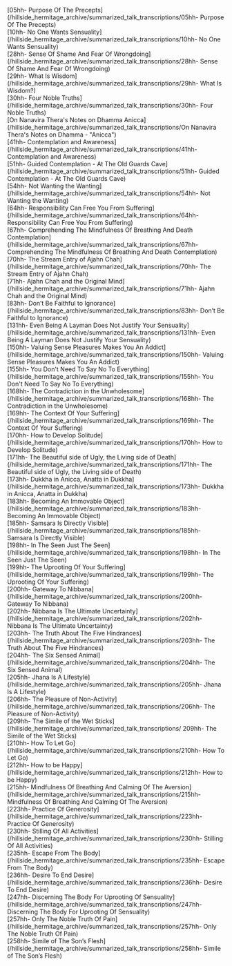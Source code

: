 [05hh- Purpose Of The Precepts](/hillside_hermitage_archive/summarized_talk_transcriptions/05hh- Purpose Of The Precepts)\
[10hh- No One Wants Sensuality](/hillside_hermitage_archive/summarized_talk_transcriptions/10hh- No One Wants Sensuality)\
[28hh- Sense Of Shame And Fear Of Wrongdoing](/hillside_hermitage_archive/summarized_talk_transcriptions/28hh- Sense Of Shame And Fear Of Wrongdoing)\
[29hh- What Is Wisdom](/hillside_hermitage_archive/summarized_talk_transcriptions/29hh- What Is Wisdom?)\
[30hh- Four Noble Truths](/hillside_hermitage_archive/summarized_talk_transcriptions/30hh- Four Noble Truths)\
[On Nanavira Thera's Notes on Dhamma Anicca](/hillside_hermitage_archive/summarized_talk_transcriptions/On Nanavira Thera's Notes on Dhamma - "Anicca")\
[41hh- Contemplation and Awareness](/hillside_hermitage_archive/summarized_talk_transcriptions/41hh- Contemplation and Awareness)\
[51hh- Guided Contemplation - At The Old Guards Cave](/hillside_hermitage_archive/summarized_talk_transcriptions/51hh- Guided Contemplation - At The Old Guards Cave)\
[54hh- Not Wanting the Wanting](/hillside_hermitage_archive/summarized_talk_transcriptions/54hh- Not Wanting the Wanting)\
[64hh- Responsibility Can Free You From Suffering](/hillside_hermitage_archive/summarized_talk_transcriptions/64hh- Responsibility Can Free You From Suffering)\
[67hh- Comprehending The Mindfulness Of Breathing And Death Contemplation](/hillside_hermitage_archive/summarized_talk_transcriptions/67hh- Comprehending The Mindfulness Of Breathing And Death Contemplation)\
[70hh- The Stream Entry of Ajahn Chah](/hillside_hermitage_archive/summarized_talk_transcriptions/70hh- The Stream Entry of Ajahn Chah)\
[71hh- Ajahn Chah and the Original Mind](/hillside_hermitage_archive/summarized_talk_transcriptions/71hh- Ajahn Chah and the Original Mind)\
[83hh- Don’t Be Faithful to Ignorance](/hillside_hermitage_archive/summarized_talk_transcriptions/83hh- Don’t Be Faithful to Ignorance)\
[131hh- Even Being A Layman Does Not Justify Your Sensuality](/hillside_hermitage_archive/summarized_talk_transcriptions/131hh- Even Being A Layman Does Not Justify Your Sensuality)\
[150hh- Valuing Sense Pleasures Makes You An Addict](/hillside_hermitage_archive/summarized_talk_transcriptions/150hh- Valuing Sense Pleasures Makes You An Addict)\
[155hh- You Don't Need To Say No To Everything](/hillside_hermitage_archive/summarized_talk_transcriptions/155hh- You Don't Need To Say No To Everything)\
[168hh- The Contradiction in the Unwholesome](/hillside_hermitage_archive/summarized_talk_transcriptions/168hh- The Contradiction in the Unwholesome)\
[169hh- The Context Of Your Suffering](/hillside_hermitage_archive/summarized_talk_transcriptions/169hh- The Context Of Your Suffering)\
[170hh- How to Develop Solitude](/hillside_hermitage_archive/summarized_talk_transcriptions/170hh- How to Develop Solitude)\
[171hh- The Beautiful side of Ugly, the Living side of Death](/hillside_hermitage_archive/summarized_talk_transcriptions/171hh- The Beautiful side of Ugly, the Living side of Death)\
[173hh- Dukkha in Anicca, Anatta in Dukkha](/hillside_hermitage_archive/summarized_talk_transcriptions/173hh- Dukkha in Anicca, Anatta in Dukkha)\
[183hh- Becoming An Immovable Object](/hillside_hermitage_archive/summarized_talk_transcriptions/183hh- Becoming An Immovable Object)\
[185hh- Samsara Is Directly Visible](/hillside_hermitage_archive/summarized_talk_transcriptions/185hh- Samsara Is Directly Visible)\
[198hh- In The Seen Just The Seen](/hillside_hermitage_archive/summarized_talk_transcriptions/198hh- In The Seen Just The Seen)\
[199hh- The Uprooting Of Your Suffering](/hillside_hermitage_archive/summarized_talk_transcriptions/199hh- The Uprooting Of Your Suffering)\
[200hh- Gateway To Nibbana](/hillside_hermitage_archive/summarized_talk_transcriptions/200hh- Gateway To Nibbana)\
[202hh- Nibbana Is The Ultimate Uncertainty](/hillside_hermitage_archive/summarized_talk_transcriptions/202hh- Nibbana Is The Ultimate Uncertainty)\
[203hh- The Truth About The Five Hindrances](/hillside_hermitage_archive/summarized_talk_transcriptions/203hh- The Truth About The Five Hindrances)\
[204hh- The Six Sensed Animal](/hillside_hermitage_archive/summarized_talk_transcriptions/204hh- The Six Sensed Animal)\
[205hh- Jhana Is A Lifestyle](/hillside_hermitage_archive/summarized_talk_transcriptions/205hh- Jhana Is A Lifestyle)\
[206hh- The Pleasure of Non-Activity](/hillside_hermitage_archive/summarized_talk_transcriptions/206hh- The Pleasure of Non-Activity)\
[209hh- The Simile of the Wet Sticks](/hillside_hermitage_archive/summarized_talk_transcriptions/ 209hh- The Simile of the Wet Sticks)\
[210hh- How To Let Go](/hillside_hermitage_archive/summarized_talk_transcriptions/210hh- How To Let Go)\
[212hh- How to be Happy](/hillside_hermitage_archive/summarized_talk_transcriptions/212hh- How to be Happy)\
[215hh- Mindfulness Of Breathing And Calming Of The Aversion](/hillside_hermitage_archive/summarized_talk_transcriptions/215hh- Mindfulness Of Breathing And Calming Of The Aversion)\
[223hh- Practice Of Generosity](/hillside_hermitage_archive/summarized_talk_transcriptions/223hh- Practice Of Generosity)\
[230hh- Stilling Of All Activities](/hillside_hermitage_archive/summarized_talk_transcriptions/230hh- Stilling Of All Activities)\
[235hh- Escape From The Body](/hillside_hermitage_archive/summarized_talk_transcriptions/235hh- Escape From The Body)\
[236hh- Desire To End Desire](/hillside_hermitage_archive/summarized_talk_transcriptions/236hh- Desire To End Desire)\
[247hh- Discerning The Body For Uprooting Of Sensuality](/hillside_hermitage_archive/summarized_talk_transcriptions/247hh- Discerning The Body For Uprooting Of Sensuality)\
[257hh- Only The Noble Truth Of Pain](/hillside_hermitage_archive/summarized_talk_transcriptions/257hh- Only The Noble Truth Of Pain)\
[258hh- Simile of The Son’s Flesh](/hillside_hermitage_archive/summarized_talk_transcriptions/258hh- Simile of The Son’s Flesh)
